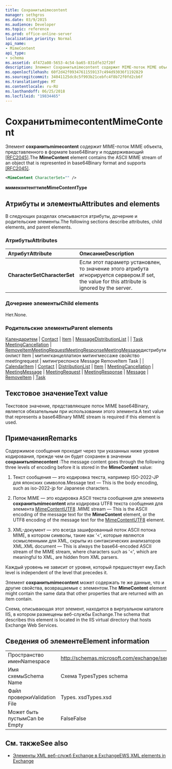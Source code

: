 ```yaml
---
title: Сохранитьmimecontent
manager: sethgros
ms.date: 03/9/2015
ms.audience: Developer
ms.topic: reference
ms.prod: office-online-server
localization_priority: Normal
api_name:
- MimeContent
api_type:
- schema
ms.assetid: 4f472a08-5653-4c54-ba65-831dfe32f20f
description: Элемент Сохранитьmimecontent содержит MIME-поток MIME объекта, представленного в формате base64Binary и поддерживающий [RFC2045].
ms.openlocfilehash: 60f2d42f09347611559137c494d93036f1192829
ms.sourcegitcommit: 34041125dc8c5f993b21cebfc4f8b72f0fd2cb6f
ms.translationtype: MT
ms.contentlocale: ru-RU
ms.lasthandoff: 06/25/2018
ms.locfileid: "19834465"
---
```

# <a name="mimecontent"></a><span data-ttu-id="94ebc-103">Сохранитьmimecontent</span><span class="sxs-lookup"><span data-stu-id="94ebc-103">MimeContent</span></span>

<span data-ttu-id="94ebc-104">Элемент **сохранитьmimecontent** содержит MIME-поток MIME объекта, представленного в формате base64Binary и поддерживающий [[RFC2045]](http://www.rfc-editor.org/rfc/rfc2045.txt).</span><span class="sxs-lookup"><span data-stu-id="94ebc-104">The **MimeContent** element contains the ASCII MIME stream of an object that is represented in base64Binary format and supports [[RFC2045]](http://www.rfc-editor.org/rfc/rfc2045.txt).</span></span>
  
```xml
<MimeContent CharacterSet="" />
```

 <span data-ttu-id="94ebc-105">**мимеконтенттипе**</span><span class="sxs-lookup"><span data-stu-id="94ebc-105">**MimeContentType**</span></span>
## <a name="attributes-and-elements"></a><span data-ttu-id="94ebc-106">Атрибуты и элементы</span><span class="sxs-lookup"><span data-stu-id="94ebc-106">Attributes and elements</span></span>

<span data-ttu-id="94ebc-107">В следующих разделах описываются атрибуты, дочерние и родительские элементы.</span><span class="sxs-lookup"><span data-stu-id="94ebc-107">The following sections describe attributes, child elements, and parent elements.</span></span>
  
### <a name="attributes"></a><span data-ttu-id="94ebc-108">Атрибуты</span><span class="sxs-lookup"><span data-stu-id="94ebc-108">Attributes</span></span>

|<span data-ttu-id="94ebc-109">**Атрибут**</span><span class="sxs-lookup"><span data-stu-id="94ebc-109">**Attribute**</span></span>|<span data-ttu-id="94ebc-110">**Описание**</span><span class="sxs-lookup"><span data-stu-id="94ebc-110">**Description**</span></span>|
|:-----|:-----|
|<span data-ttu-id="94ebc-111">**CharacterSet**</span><span class="sxs-lookup"><span data-stu-id="94ebc-111">**CharacterSet**</span></span> <br/> |<span data-ttu-id="94ebc-112">Если этот параметр установлен, то значение этого атрибута игнорируется сервером.</span><span class="sxs-lookup"><span data-stu-id="94ebc-112">If set, the value for this attribute is ignored by the server.</span></span>  <br/> |
   
### <a name="child-elements"></a><span data-ttu-id="94ebc-113">Дочерние элементы</span><span class="sxs-lookup"><span data-stu-id="94ebc-113">Child elements</span></span>

<span data-ttu-id="94ebc-114">Нет.</span><span class="sxs-lookup"><span data-stu-id="94ebc-114">None.</span></span>
  
### <a name="parent-elements"></a><span data-ttu-id="94ebc-115">Родительские элементы</span><span class="sxs-lookup"><span data-stu-id="94ebc-115">Parent elements</span></span>

<span data-ttu-id="94ebc-116">[Календаритем](calendaritem.md) | [Contact](contact.md) | [Item](item.md) | [Message](message-ex15websvcsotherref.md)[DistributionList](distributionlist.md) |  | [Task](task.md) [MeetingCancellation](meetingcancellation.md) | [RemoveItem](removeitem.md)[MeetingRequest](meetingrequest.md)[MeetingResponse](meetingresponse.md)[MeetingMessage](meetingmessage.md)дистрибутионлист Item | митингканцеллатион митингмессаже свойство meetingrequest | митингреспонсе Message RemoveItem Task |  | </span><span class="sxs-lookup"><span data-stu-id="94ebc-116">[CalendarItem](calendaritem.md) | [Contact](contact.md) | [DistributionList](distributionlist.md) | [Item](item.md) | [MeetingCancellation](meetingcancellation.md) | [MeetingMessage](meetingmessage.md) | [MeetingRequest](meetingrequest.md) | [MeetingResponse](meetingresponse.md) | [Message](message-ex15websvcsotherref.md) | [RemoveItem](removeitem.md) | [Task](task.md)</span></span>
  
## <a name="text-value"></a><span data-ttu-id="94ebc-117">Текстовое значение</span><span class="sxs-lookup"><span data-stu-id="94ebc-117">Text value</span></span>

<span data-ttu-id="94ebc-118">Текстовое значение, представляющее поток MIME base64Binary, является обязательным при использовании этого элемента.</span><span class="sxs-lookup"><span data-stu-id="94ebc-118">A text value that represents a base64Binary MIME stream is required if this element is used.</span></span>
  
## <a name="remarks"></a><span data-ttu-id="94ebc-119">Примечания</span><span class="sxs-lookup"><span data-stu-id="94ebc-119">Remarks</span></span>

<span data-ttu-id="94ebc-120">Содержимое сообщения проходит через три указанных ниже уровня кодирования, прежде чем он будет сохранен в значении **сохранитьmimecontent** :</span><span class="sxs-lookup"><span data-stu-id="94ebc-120">The message content goes through the following three levels of encoding before it is stored in the **MimeContent** value:</span></span> 
  
1. <span data-ttu-id="94ebc-121">Текст сообщения — это кодировка текста, например ISO-2022-JP для японских символов.</span><span class="sxs-lookup"><span data-stu-id="94ebc-121">Message text — This is the body encoding, such as iso-2022-jp for Japanese characters.</span></span>
    
2. <span data-ttu-id="94ebc-122">Поток MIME — это кодировка ASCII текста сообщения для элемента **сохранитьmimecontent** или кодировка UTF8 текста сообщения для элемента [MimeContentUTF8](mimecontentutf8.md) .</span><span class="sxs-lookup"><span data-stu-id="94ebc-122">MIME stream — This is the ASCII encoding of the message text for the **MimeContent** element, or the UTF8 encoding of the message text for the [MimeContentUTF8](mimecontentutf8.md) element.</span></span> 
    
3. <span data-ttu-id="94ebc-123">XML-документ — это всегда зашифрованный поток ASCII потока MIME, в котором символы, такие как '\<', которые являются осмысленными для XML, скрыты из синтаксических анализаторов XML.</span><span class="sxs-lookup"><span data-stu-id="94ebc-123">XML document — This is always the base64-encoded ASCII stream of the MIME stream, where characters such as '\<', which are meaningful to XML, are hidden from XML parsers.</span></span>
    
<span data-ttu-id="94ebc-124">Каждый уровень не зависит от уровня, который предшествует ему.</span><span class="sxs-lookup"><span data-stu-id="94ebc-124">Each level is independent of the level that precedes it.</span></span>
  
<span data-ttu-id="94ebc-125">Элемент **сохранитьmimecontent** может содержать те же данные, что и другие свойства, возвращаемые с элементом.</span><span class="sxs-lookup"><span data-stu-id="94ebc-125">The **MimeContent** element might contain the same data that other properties that are returned with an item contain.</span></span> 
  
<span data-ttu-id="94ebc-126">Схема, описывающая этот элемент, находится в виртуальном каталоге IIS, в котором размещены веб-службы Exchange.</span><span class="sxs-lookup"><span data-stu-id="94ebc-126">The schema that describes this element is located in the IIS virtual directory that hosts Exchange Web Services.</span></span>
  
## <a name="element-information"></a><span data-ttu-id="94ebc-127">Сведения об элементе</span><span class="sxs-lookup"><span data-stu-id="94ebc-127">Element information</span></span>

|||
|:-----|:-----|
|<span data-ttu-id="94ebc-128">Пространство имен</span><span class="sxs-lookup"><span data-stu-id="94ebc-128">Namespace</span></span>  <br/> |http://schemas.microsoft.com/exchange/services/2006/types  <br/> |
|<span data-ttu-id="94ebc-129">Имя схемы</span><span class="sxs-lookup"><span data-stu-id="94ebc-129">Schema Name</span></span>  <br/> |<span data-ttu-id="94ebc-130">Схема Types</span><span class="sxs-lookup"><span data-stu-id="94ebc-130">Types schema</span></span>  <br/> |
|<span data-ttu-id="94ebc-131">Файл проверки</span><span class="sxs-lookup"><span data-stu-id="94ebc-131">Validation File</span></span>  <br/> |<span data-ttu-id="94ebc-132">Types. xsd</span><span class="sxs-lookup"><span data-stu-id="94ebc-132">Types.xsd</span></span>  <br/> |
|<span data-ttu-id="94ebc-133">Может быть пустым</span><span class="sxs-lookup"><span data-stu-id="94ebc-133">Can be Empty</span></span>  <br/> |<span data-ttu-id="94ebc-134">False</span><span class="sxs-lookup"><span data-stu-id="94ebc-134">False</span></span>  <br/> |
   
## <a name="see-also"></a><span data-ttu-id="94ebc-135">См. также</span><span class="sxs-lookup"><span data-stu-id="94ebc-135">See also</span></span>



- [<span data-ttu-id="94ebc-136">Элементы XML веб-служб Exchange в Exchange</span><span class="sxs-lookup"><span data-stu-id="94ebc-136">EWS XML elements in Exchange</span></span>](ews-xml-elements-in-exchange.md)

